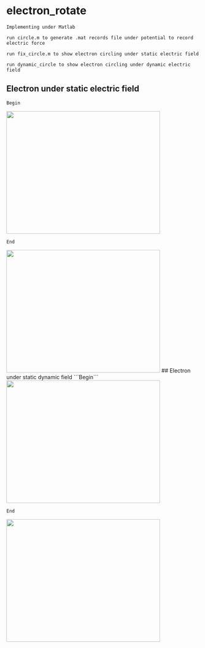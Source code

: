 # electron_rotate
```
Implementing under Matlab

run circle.m to generate .mat records file under potential to record electric force

run fix_circle.m to show electron circling under static electric field

run dynamic_circle to show electron circling under dynamic electric field
```
## Electron under static electric field
```Begin```


<img src="https://github.com/jasoonn/electron_rotate/blob/master/images/no_change.gif" width="400" height="320">

```End```


<img src="https://github.com/jasoonn/electron_rotate/blob/master/images/no_change_final.gif" width="400" height="320">
## Electron under static dynamic field
```Begin```


<img src="https://github.com/jasoonn/electron_rotate/blob/master/images/dynamic.gif" width="400" height="320">

```End```


<img src="https://github.com/jasoonn/electron_rotate/blob/master/images/dymamic.PNG" width="400" height="320">




